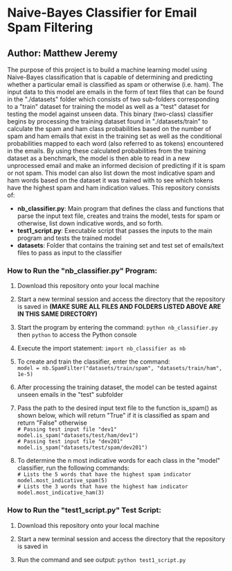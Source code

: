 # Naive-Bayes Classifier for Email Spam Filtering
## Author: Matthew Jeremy

The purpose of this project is to build a machine learning model using Naive-Bayes classification that is capable of 
determining and predicting whether a particular email is classified as spam or otherwise (i.e. ham). 
The input data to this model are emails in the form of text files that can be found in the "./datasets" folder which
consists of two sub-folders corresponding to a "train" dataset for training the model as well as a "test" dataset for testing
the model against unseen data. This binary (two-class) classifier begins by processing the training dataset found in 
"./datasets/train" to calculate the spam and ham class probabilities based on the number of spam and ham emails that
exist in the training set as well as the conditional probabilities mapped to each word (also referred to as tokens) 
encountered in the emails. By using these calculated probabilities from the training dataset as a benchmark, the model is 
then able to read in a new unprocessed email and make an informed decision of predicting if it is spam or not spam. This 
model can also list down the most indicative spam and ham words based on the dataset it was trained with to see which 
tokens have the highest spam and ham indication values. This repository consists of: 
- **nb_classifier.py**: Main program that defines the class and functions that parse the input text file, creates and trains the model, tests for spam or otherwise, list down indicative words, and so forth. 
- **test1_script.py**: Executable script that passes the inputs to the main program and tests the trained model
- **datasets**: Folder that contains the training set and test set of emails/text files to pass as input to the classifier


### How to Run the "nb_classifier.py" Program: 
1. Download this repository onto your local machine

2. Start a new terminal session and access the directory that the repository is saved in **(MAKE SURE ALL FILES AND FOLDERS LISTED ABOVE ARE IN THIS SAME DIRECTORY)**

3. Start the program by entering the command: ```python nb_classifier.py``` then ```python``` to access the Python console

4. Execute the import statement: ```import nb_classifier as nb```

5. To create and train the classifier, enter the command: <br />
```model = nb.SpamFilter("datasets/train/spam", "datasets/train/ham", 1e-5)```

6. After processing the training dataset, the model can be tested against unseen emails in the "test" subfolder

7. Pass the path to the desired input text file to the function is_spam() as shown below, which will return "True" if it is classified as spam and return "False" otherwise <br />
```# Passing test input file "dev1"``` <br />
```model.is_spam("datasets/test/ham/dev1")``` <br />
```# Passing test input file "dev201"``` <br />
```model.is_spam("datasets/test/spam/dev201")```

8. To determine the n most indicative words for each class in the "model" classifier, run the following commands: <br />
```# Lists the 5 words that have the highest spam indicator``` <br />
```model.most_indicative_spam(5)``` <br />
```# Lists the 3 words that have the highest ham indicator``` <br />
```model.most_indicative_ham(3)``` <br />


### How to Run the "test1_script.py" Test Script:
1. Download this repository onto your local machine

2. Start a new terminal session and access the directory that the repository is saved in

3. Run the command and see output: ```python test1_script.py```


